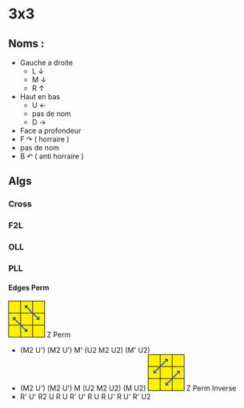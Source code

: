 # 3x3 
## Noms :
* Gauche a droite 
  * L ↓
  * M ↓
  * R ↑
* Haut en bas
  * U ←
  * pas de nom 
  * D →
* Face a profondeur
 * F ↷ ( horraire )
 * pas de nom 
 * B ↶ ( anti horraire ) 
 
## Algs 

### Cross
### F2L
### OLL
### PLL
 #### Edges Perm 
  ![Z Perm](img/pll/PLL-Z-perm.png) Z Perm
   * (M2 U') (M2 U') M' (U2 M2 U2) (M' U2)
   * (M2 U') (M2 U') M (U2 M2 U2) (M U2)
  ![Z Perm Inverse](img/pll/PLL-Z-Inverted-perm.png) Z Perm Inverse
  * R' U' R2 U R U R' U' R U R U' R U' R' U2
